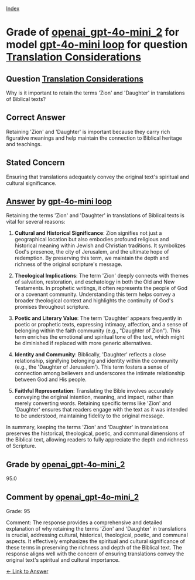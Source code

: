 
[Index](../../../../index.md)
# Grade of [openai_gpt-4o-mini_2](../../../grading_models/openai_gpt-4o-mini_2.md) for model [gpt-4o-mini loop](../../../answering_models/gpt-4o-mini_loop.md) for question [Translation Considerations](../../../questions/Translation_Considerations.md)

## Question [Translation Considerations](../../../questions/Translation_Considerations.md)
Why is it important to retain the terms 'Zion' and 'Daughter' in translations of Biblical texts?

## Correct Answer
Retaining 'Zion' and 'Daughter' is important because they carry rich figurative meanings and help maintain the connection to Biblical heritage and teachings.

## Stated Concern
Ensuring that translations adequately convey the original text's spiritual and cultural significance.

## [Answer](../Translation_Considerations.md) by [gpt-4o-mini loop](../../../answering_models/gpt-4o-mini_loop.md)
Retaining the terms 'Zion' and 'Daughter' in translations of Biblical texts is vital for several reasons:

1. **Cultural and Historical Significance**: Zion signifies not just a geographical location but also embodies profound religious and historical meaning within Jewish and Christian traditions. It symbolizes God's presence, the city of Jerusalem, and the ultimate hope of redemption. By preserving this term, we maintain the depth and richness of the original scripture's message.

2. **Theological Implications**: The term 'Zion' deeply connects with themes of salvation, restoration, and eschatology in both the Old and New Testaments. In prophetic writings, it often represents the people of God or a covenant community. Understanding this term helps convey a broader theological context and highlights the continuity of God's promises throughout scripture.

3. **Poetic and Literary Value**: The term 'Daughter' appears frequently in poetic or prophetic texts, expressing intimacy, affection, and a sense of belonging within the faith community (e.g., "Daughter of Zion"). This term enriches the emotional and spiritual tone of the text, which might be diminished if replaced with more generic alternatives.

4. **Identity and Community**: Biblically, 'Daughter' reflects a close relationship, signifying belonging and identity within the community (e.g., the 'Daughter of Jerusalem'). This term fosters a sense of connection among believers and underscores the intimate relationship between God and His people.

5. **Faithful Representation**: Translating the Bible involves accurately conveying the original intention, meaning, and impact, rather than merely converting words. Retaining specific terms like 'Zion' and 'Daughter' ensures that readers engage with the text as it was intended to be understood, maintaining fidelity to the original message.

In summary, keeping the terms 'Zion' and 'Daughter' in translations preserves the historical, theological, poetic, and communal dimensions of the Biblical text, allowing readers to fully appreciate the depth and richness of Scripture.

## Grade by [openai_gpt-4o-mini_2](../../../grading_models/openai_gpt-4o-mini_2.md)
95.0

## Comment by [openai_gpt-4o-mini_2](../../../grading_models/openai_gpt-4o-mini_2.md)
Grade: 95

Comment: The response provides a comprehensive and detailed explanation of why retaining the terms 'Zion' and 'Daughter' in translations is crucial, addressing cultural, historical, theological, poetic, and communal aspects. It effectively emphasizes the spiritual and cultural significance of these terms in preserving the richness and depth of the Biblical text. The response aligns well with the concern of ensuring translations convey the original text's spiritual and cultural importance.

[&lt;- Link to Answer](../Translation_Considerations.md)
